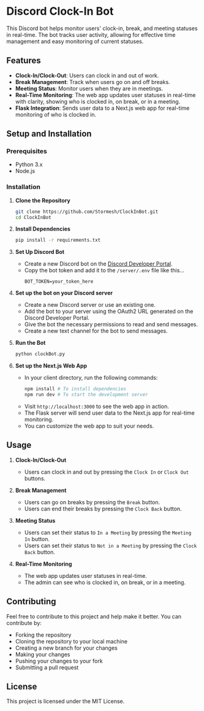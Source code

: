 # Discord Clock-In Bot

This Discord bot helps monitor users' clock-in, break, and meeting statuses in real-time. The bot tracks user activity, allowing for effective time management and easy monitoring of current statuses.

## Features

- **Clock-In/Clock-Out**: Users can clock in and out of work.
- **Break Management**: Track when users go on and off breaks.
- **Meeting Status**: Monitor users when they are in meetings.
- **Real-Time Monitoring**: The web app updates user statuses in real-time with clarity, showing who is clocked in, on break, or in a meeting.
- **Flask Integration**: Sends user data to a Next.js web app for real-time monitoring of who is clocked in.

## Setup and Installation

### Prerequisites

- Python 3.x
- Node.js

### Installation

1. **Clone the Repository**

    ```bash
    git clone https://github.com/Stormesh/ClockInBot.git
    cd ClockInBot
    ```
2. **Install Dependencies**

    ```bash
    pip install -r requirements.txt
    ```
3. **Set Up Discord Bot**
    
    - Create a new Discord bot on the [Discord Developer Portal](https://discord.com/developers/applications).
    - Copy the bot token and add it to the `/server/.env` file like this...
        ```
        BOT_TOKEN=your_token_here
        ```
4. **Set up the bot on your Discord server**

    - Create a new Discord server or use an existing one.
    - Add the bot to your server using the OAuth2 URL generated on the Discord Developer Portal.
    - Give the bot the necessary permissions to read and send messages.
    - Create a new text channel for the bot to send messages.

5. **Run the Bot**
    
    ```bash
    python clockBot.py
    ```

6. **Set up the Next.js Web App**

    - In your client directory, run the following commands:
        ```bash
        npm install # To install dependencies
        npm run dev # To start the development server
        ```
    - Visit `http://localhost:3000` to see the web app in action.
    - The Flask server will send user data to the Next.js app for real-time monitoring.
    - You can customize the web app to suit your needs.

## Usage
1. **Clock-In/Clock-Out**

    - Users can clock in and out by pressing the `Clock In` or `Clock Out` buttons.

2. **Break Management**

    - Users can go on breaks by pressing the `Break` button.
    - Users can end their breaks by pressing the `Clock Back` button.

3. **Meeting Status**
    
    - Users can set their status to `In a Meeting` by pressing the `Meeting In` button.
    - Users can set their status to `Not in a Meeting` by pressing the `Clock Back` button.

4. **Real-Time Monitoring**

    - The web app updates user statuses in real-time.
    - The admin can see who is clocked in, on break, or in a meeting.

## Contributing
Feel free to contribute to this project and help make it better. You can contribute by:
- Forking the repository
- Cloning the repository to your local machine
- Creating a new branch for your changes
- Making your changes
- Pushing your changes to your fork
- Submitting a pull request

## License
This project is licensed under the MIT License.
